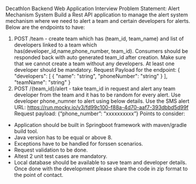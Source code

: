 
Decathlon Backend Web Application Interview
Problem Statement: Alert Mechanism System
Build a Rest API application to manage the alert system mechanism where we need to alert a
team and certain developers for alerts. Below are the endpoints to have:
1. POST /team - create team which has (team_id, team_name) and list of developers
linked to a team which has(developer_id,name,phone_number, team_id).
Consumers should be responded back with auto generated team_id after creation.
Make sure that we cannot create a team without any developers. At least one developer
should be mandatory.
Request Payload for the endpoint:
{
"developers": [
{
"name": "string",
"phoneNumber": "string"
}
],
"teamName": "string"
}
2. POST /{team_id}/alert - take team_id in request and alert any team developer from the
team and it has to be random for every alert. Use developer phone_numner to alert
using below details.
Use the SMS alert URL: https://run.mocky.io/v3/fd99c100-f88a-4d70-aaf7-393dbbd5d99f
Request payload: {“phone_number”: “xxxxxxxxxx”}
Points to consider:
- Application should be built in Springboot framework with maven/gradle build tool.
- Java version has to be equal or above 8.
- Exceptions have to be handled for forssen scenarios.
- Request validation to be done.
- Altest 2 unit test cases are mandatory.
- Local database should be available to save team and developer details.
Once done with the development please share the code in zip format to the point of contact.
